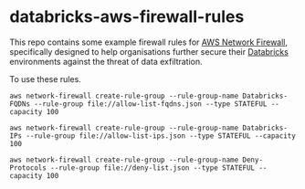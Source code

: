 # databricks-aws-firewall-rules

This repo contains some example firewall rules for [AWS Network Firewall](https://aws.amazon.com/network-firewall/), specifically designed to help organisations further secure their [Databricks](https://databricks.com/) environments against the threat of data exfiltration. 

To use these rules. 

```aws network-firewall create-rule-group --rule-group-name Databricks-FQDNs --rule-group file://allow-list-fqdns.json --type STATEFUL --capacity 100```


```aws network-firewall create-rule-group --rule-group-name Databricks-IPs --rule-group file://allow-list-ips.json --type STATEFUL --capacity 100```

```aws network-firewall create-rule-group --rule-group-name Deny-Protocols --rule-group file://deny-list.json --type STATEFUL --capacity 100```
